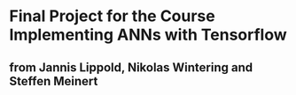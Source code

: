 # Final Project for the Course Implementing ANNs with Tensorflow
## from Jannis Lippold, Nikolas Wintering and Steffen Meinert
